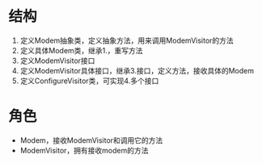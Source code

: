 # 结构
1. 定义Modem抽象类，定义抽象方法，用来调用ModemVisitor的方法
2. 定义具体Modem类，继承1.，重写方法
3. 定义ModemVisitor接口
4. 定义ModemVisitor具体接口，继承3.接口，定义方法，接收具体的Modem
5. 定义ConfigureVisitor类，可实现4.多个接口

# 角色
- Modem，接收ModemVisitor和调用它的方法
- ModemVisitor，拥有接收modem的方法